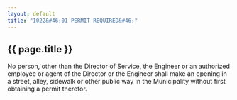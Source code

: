 ```yaml
---
layout: default 
title: "1022&#46;01 PERMIT REQUIRED&#46;"
---
```


{{ page.title }}
----------------

No person, other than the Director of Service, the Engineer or an
authorized employee or agent of the Director or the Engineer shall make
an opening in a street, alley, sidewalk or other public way in the
Municipality without first obtaining a permit therefor.
